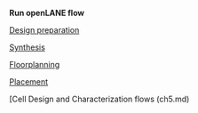 **Run openLANE flow**

[Design preparation](ch1.md)

[Synthesis](ch2.md)

[Floorplanning](ch3.md)

[Placement](ch4.md)

[Cell Design and Characterization flows (ch5.md)

